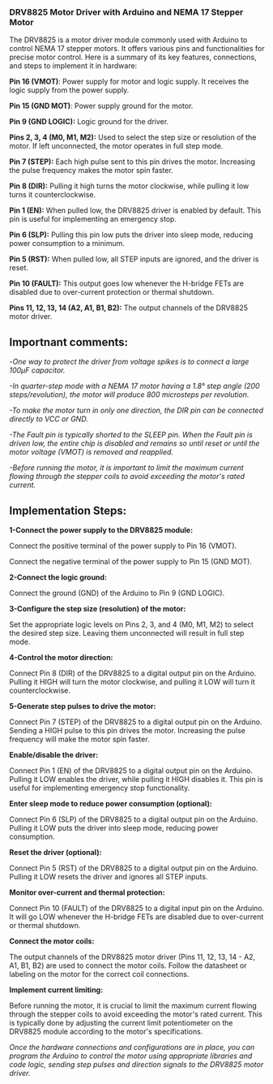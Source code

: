 ### DRV8825 Motor Driver with Arduino and NEMA 17 Stepper Motor
The DRV8825 is a motor driver module commonly used with Arduino to control NEMA 17 stepper motors. It offers various pins and functionalities for precise motor control. Here is a summary of its key features, connections, and steps to implement it in hardware:

**Pin 16 (VMOT)**: Power supply for motor and logic supply. It receives the logic supply from the power supply. 

**Pin 15 (GND MOT)**: Power supply ground for the motor.

**Pin 9 (GND LOGIC):** Logic ground for the driver.

**Pins 2, 3, 4 (M0, M1, M2):** Used to select the step size or resolution of the motor. If left unconnected, the motor operates in full step mode.

**Pin 7 (STEP):** Each high pulse sent to this pin drives the motor. Increasing the pulse frequency makes the motor spin faster.

**Pin 8 (DIR):** Pulling it high turns the motor clockwise, while pulling it low turns it counterclockwise.

**Pin 1 (EN):** When pulled low, the DRV8825 driver is enabled by default. This pin is useful for implementing an emergency stop.

**Pin 6 (SLP):** Pulling this pin low puts the driver into sleep mode, reducing power consumption to a minimum.

**Pin 5 (RST):** When pulled low, all STEP inputs are ignored, and the driver is reset.

**Pin 10 (FAULT):** This output goes low whenever the H-bridge FETs are disabled due to over-current protection or thermal shutdown.

**Pins 11, 12, 13, 14 (A2, A1, B1, B2):** The output channels of the DRV8825 motor driver.

## Importnant comments:
-*One way to protect the driver from voltage spikes is to connect a large 100μF capacitor.*

*-In quarter-step mode with a NEMA 17 motor having a 1.8° step angle (200 steps/revolution), the motor will produce 800 microsteps per revolution.*

*-To make the motor turn in only one direction, the DIR pin can be connected directly to VCC or GND.*

*-The Fault pin is typically shorted to the SLEEP pin. When the Fault pin is driven low, the entire chip is disabled and remains so until reset or until the motor voltage (VMOT) is removed and reapplied.*

*-Before running the motor, it is important to limit the maximum current flowing through the stepper coils to avoid exceeding the motor's rated current.*

## Implementation Steps:

**1-Connect the power supply to the DRV8825 module:**

Connect the positive terminal of the power supply to Pin 16 (VMOT).

Connect the negative terminal of the power supply to Pin 15 (GND MOT).

**2-Connect the logic ground:**

Connect the ground (GND) of the Arduino to Pin 9 (GND LOGIC).

**3-Configure the step size (resolution) of the motor:**

Set the appropriate logic levels on Pins 2, 3, and 4 (M0, M1, M2) to select the desired step size. Leaving them unconnected will result in full step mode.

**4-Control the motor direction:**

Connect Pin 8 (DIR) of the DRV8825 to a digital output pin on the Arduino. Pulling it HIGH will turn the motor clockwise, and pulling it LOW will turn it counterclockwise.

**5-Generate step pulses to drive the motor:**

Connect Pin 7 (STEP) of the DRV8825 to a digital output pin on the Arduino. Sending a HIGH pulse to this pin drives the motor. Increasing the pulse frequency will make the motor spin faster.

**Enable/disable the driver:**

Connect Pin 1 (EN) of the DRV8825 to a digital output pin on the Arduino. Pulling it LOW enables the driver, while pulling it HIGH disables it. This pin is useful for implementing emergency stop functionality.

**Enter sleep mode to reduce power consumption (optional):**

Connect Pin 6 (SLP) of the DRV8825 to a digital output pin on the Arduino. Pulling it LOW puts the driver into sleep mode, reducing power consumption.

**Reset the driver (optional):**

Connect Pin 5 (RST) of the DRV8825 to a digital output pin on the Arduino. Pulling it LOW resets the driver and ignores all STEP inputs.

**Monitor over-current and thermal protection:**

Connect Pin 10 (FAULT) of the DRV8825 to a digital input pin on the Arduino. It will go LOW whenever the H-bridge FETs are disabled due to over-current or thermal shutdown.

**Connect the motor coils:**

The output channels of the DRV8825 motor driver (Pins 11, 12, 13, 14 - A2, A1, B1, B2) are used to connect the motor coils. Follow the datasheet or labeling on the motor for the correct coil connections.

**Implement current limiting:**

Before running the motor, it is crucial to limit the maximum current flowing through the stepper coils to avoid exceeding the motor's rated current. This is typically done by adjusting the current limit potentiometer on the DRV8825 module according to the motor's specifications.

*Once the hardware connections and configurations are in place, you can program the Arduino to control the motor using appropriate libraries and code logic, sending step pulses and direction signals to the DRV8825 motor driver.*
